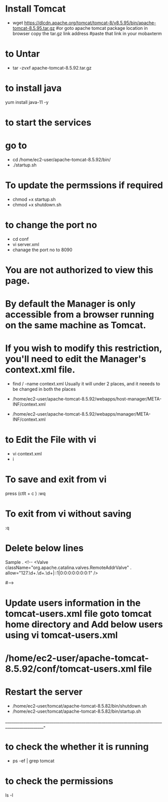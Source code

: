 # Install Tomcat 
- wget https://dlcdn.apache.org/tomcat/tomcat-8/v8.5.95/bin/apache-tomcat-8.5.95.tar.gz
#or goto apache tomcat package location in browser copy the tar.gz link address
#paste that link in your mobaxterm 


# to Untar
- tar -zvxf apache-tomcat-8.5.92.tar.gz


# to install java 
yum install java-11 -y

# to start the services 

 # go to 
- cd /home/ec2-user/apache-tomcat-8.5.92/bin/
- ./startup.sh


# To update the permssions if required
- chmod +x startup.sh
- chmod +x shutdown.sh


 # to change the port no

- cd conf
- vi server.xml
- chanage the port no to 8090


# You are not authorized to view this page.

# By default the Manager is only accessible from a browser running on the same machine as Tomcat. 
# If you wish to modify this restriction, you'll need to edit the Manager's context.xml file.

- find / -name context.xml
Usually it will under 2 places, and it neeeds to be changed in both the places

- /home/ec2-user/apache-tomcat-8.5.92/webapps/host-manager/META-INF/context.xml
- /home/ec2-user/apache-tomcat-8.5.92/webapps/manager/META-INF/context.xml


# to Edit the File with vi
- vi context.xml 
- i 

# To save and exit from vi 
press (ctlt + c )
:wq


# To exit from vi without saving
:q


#  Delete below lines

Sample
.  <!--  <Valve className="org.apache.catalina.valves.RemoteAddrValve"
.  allow="127\.\d+\.\d+\.\d+|::1|0:0:0:0:0:0:0:1" /> 

#-->

  
  
# Update users information in the tomcat-users.xml file goto tomcat home directory and Add below users using vi tomcat-users.xml

# /home/ec2-user/apache-tomcat-8.5.92/conf/tomcat-users.xml file

<role rolename="manager-gui"/>
<role rolename="manager-script"/>
<role rolename="manager-jmx"/>
<role rolename="manager-status"/>
<user username="admin" password="admin" roles="manager-gui, manager-script, manager-jmx, manager-status"/>
<user username="deployer" password="deployer" roles="manager-script"/>
<user username="tomcat" password="s3cret" roles="manager-gui"/>  


# Restart the server 
- /home/ec2-user/tomcat/apache-tomcat-8.5.82/bin/shutdown.sh
- /home/ec2-user/tomcat/apache-tomcat-8.5.82/bin/startup.sh


_________________________________________________________________________________________________________________-________________




# to check the whether  it is running 
- ps -ef | grep tomcat

# to check the permissions
ls -l 


